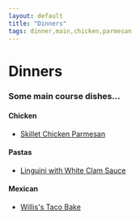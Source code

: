 ```yaml
---
layout: default
title: "Dinners"
tags: dinner,main,chicken,parmesan
---
```

# Dinners

### Some main course dishes...

#### Chicken
* [Skillet Chicken Parmesan]({{site.github.url}}/Dinners/SkilletChickenParmesan/index.html)

#### Pastas
* [Linguini with White Clam Sauce]({{[site.github.url]}}/Dinners/LinguiniWithWhiteClamSauce/index.html)

#### Mexican
* [Willis's Taco Bake]({{site.github.url}}/Dinners/WillisTacoBake/index.html)
